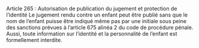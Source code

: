 Article 265 : Autorisation de publication du jugement et protection de l’identité
Le jugement rendu contre un enfant peut être publié sans que le nom de l’enfant puisse être indiqué même pas par une initiale sous peine des sanctions prévues à l’article 675 alinéa 2 du code de procédure pénale. Aussi, toute information sur l’identité et la personnalité de l’enfant est formellement interdite.